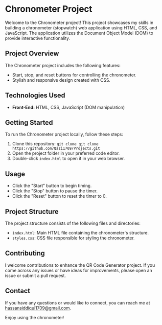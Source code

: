 # Chronometer Project

Welcome to the Chronometer project! This project showcases my skills in building a chronometer (stopwatch) web application using HTML, CSS, and JavaScript. The application utilizes the Document Object Model (DOM) to provide interactive functionality.

## Project Overview

The Chronometer project includes the following features:

- Start, stop, and reset buttons for controlling the chronometer.
- Stylish and responsive design created with CSS.

## Technologies Used

- **Front-End:** HTML, CSS, JavaScript (DOM manipulation)

## Getting Started

To run the Chronometer project locally, follow these steps:

1. Clone this repository: `git clone git clone https://github.com/Qazi1709/Projects.git`
2. Open the project folder in your preferred code editor.
3. Double-click `index.html` to open it in your web browser.

## Usage

- Click the "Start" button to begin timing.
- Click the "Stop" button to pause the timer.
- Click the "Reset" button to reset the timer to 0.

## Project Structure

The project structure consists of the following files and directories:

- `index.html`: Main HTML file containing the chronometer's structure.
- `styles.css`: CSS file responsible for styling the chronometer.



## Contributing
I welcome contributions to enhance the QR Code Generator project. If you come across any issues or have ideas for improvements, please open an issue or submit a pull request.


## Contact

If you have any questions or would like to connect, you can reach me at [hassansiddiqui1709@gmail.com](mailto:hassansiddiqui1709@gmail.com).






Enjoy using the chronometer!

